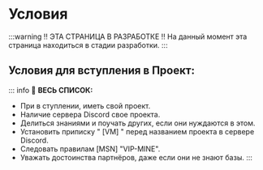 # Условия
:::warning ‼️ ЭТА СТРАНИЦА В РАЗРАБОТКЕ ‼️
На данный момент эта страница находиться в стадии разработки.
:::

## Условия для вступления в Проект:
::: info 📃 **ВЕСЬ СПИСОК:**
- При в ступлении, иметь свой проект.
- Наличие сервера Discord свое проекта.
- Делиться знаниями и поучать других, если они нуждаются в этом.
- Установить приписку " [VM] " перед названием проекта в сервере Discord.
- Следовать правилам [MSN] "VIP-MINE".
- Уважать достоинства партнёров, даже если они не знают базы.
:::